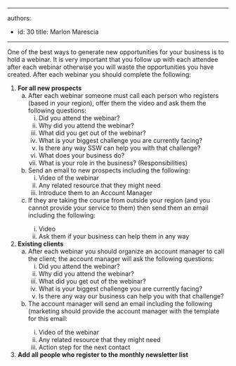

---
authors:
  - id: 30
    title: Marlon Marescia
---




<span class='intro'> <p class="ssw15-rteElement-P">One of the best ways to generate new opportunities for your business is to hold a webinar. It is very important that you follow up with each attendee after each webinar otherwise you will waste the opportunities you have created. After each webinar you should complete the following&#58;​</p> </span>

<ol class="ol1"><li class="li1">
      <strong>For all new prospects</strong>
      <ol style="list-style&#58;lower-alpha;"><li>After each webinar someone must call each person who registers (based in your region), offer them the video and ask them the following questions&#58; 
            <ol style="list-style-type&#58;lower-roman;"><li>Did you attend the webinar?&#160;</li><li>Why did you attend the webinar?</li><li>What did you get out of the webinar?&#160;</li><li>What is your biggest challenge you are currently facing?&#160;</li><li>Is there any way SSW can help you with that challenge?&#160;</li><li>What does your business do?</li><li>What is your role in the business? (Responsibilities)&#160;</li></ol></li><li>Send an email to new prospects including the following&#58; 
            <ol style="list-style-type&#58;lower-roman;"><li>Video of the webinar&#160;</li><li>Any related resource that they might need&#160;</li><li>Introduce them to an Account Manager</li></ol></li><li>If they are taking the course from outside your region (and you cannot provide your service to them) then send them an email including the following&#58;&#160;</li><ol style="list-style-type&#58;lower-roman;"><li>​​Video&#160;</li><li>Ask them if your business can help them in any way</li></ol></ol></li><li>
      <strong>Existing clients</strong>
      <ol style="list-style-type&#58;lower-alpha;"><li>After each webinar you should organize an account manager to call the client; the account manager will ask the following questions&#58; 
            <ol style="list-style&#58;lower-roman;">
               <li>Did you attend the webinar?&#160;</li><li>Why did you attend the webinar?</li><li>What did you get out of the webinar?&#160;</li><li>What is your biggest challenge you are currently facing?&#160;</li><li>Is there any way our business can help you with that challenge?&#160;</li></ol></li><li>The account manager will send an email including the following (marketing should provide the account manager with the template for this email&#58;</li><ol style="list-style&#58;lower-roman;"><li>Video of the webinar&#160;</li><li>Any related resource that they might need&#160;</li><li>Action step for the next contact&#160;</li></ol></ol></li><li> 
      <strong>Add all people who register to the monthly newsletter list​</strong></li></ol> ​​


